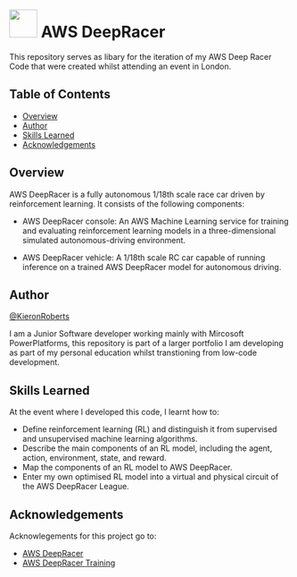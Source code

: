 # <img src="https://github.com/KieronRoberts/AWSDeepRacer/assets/107185233/995563cd-905d-47a7-8bf9-9cf4599f4cf3" width="50" height="50"> AWS DeepRacer

This repository serves as libary for the iteration of my AWS Deep Racer Code that were created whilst attending an event in London.

## Table of Contents

- [Overview](#overview)
- [Author](#author)
- [Skills Learned](#skills-learned)
- [Acknowledgements](#acknowledgements)

## Overview

AWS DeepRacer is a fully autonomous 1/18th scale race car driven by reinforcement learning. It consists of the following components:

- AWS DeepRacer console: An AWS Machine Learning service for training and evaluating reinforcement learning models in a three-dimensional simulated autonomous-driving environment.

- AWS DeepRacer vehicle: A 1/18th scale RC car capable of running inference on a trained AWS DeepRacer model for autonomous driving.

## Author

[@KieronRoberts](https://github.com/KieronRoberts)

I am a Junior Software developer working mainly with Mircosoft PowerPlatforms, this repository is part of a larger portfolio I am developing as part of my personal education whilst transtioning from low-code development.

## Skills Learned

At the event where I developed this code, I learnt how to:

- Define reinforcement learning (RL) and distinguish it from supervised and unsupervised machine learning algorithms.
- Describe the main components of an RL model, including the agent, action, environment, state, and reward.
- Map the components of an RL model to AWS DeepRacer.
- Enter my own optimised RL model into a virtual and physical circuit of the AWS DeepRacer League.

## Acknowledgements

Acknowlegements for this project go to:
 - [AWS DeepRacer](https://aws.amazon.com/deepracer/)
 - [AWS DeepRacer Training](https://explore.skillbuilder.aws/learn/course/external/view/elearning/87/aws-deepracer-driven-by-reinforcement-learning)
